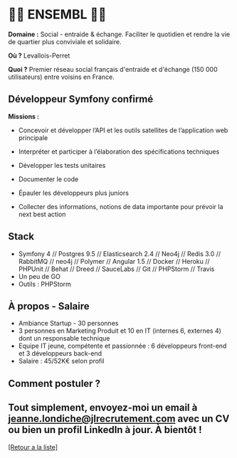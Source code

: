 # 🙋‍♂️ ENSEMBL 🙋‍♀️

**Domaine :** Social - entraide & échange. Faciliter le quotidien et rendre la vie de quartier plus conviviale et solidaire.

**Où ?** Levallois-Perret

**Quoi ?** Premier réseau social français d'entraide et d'échange (150 000 utilisateurs) entre voisins en France.

## Développeur Symfony confirmé

**Missions :**

* Concevoir et développer l’API et les outils satellites de l’application web principale

* Interpréter et participer à l’élaboration des spécifications techniques

* Développer les tests unitaires

* Documenter le code

* Épauler les développeurs plus juniors

* Collecter des informations, notions de data importante pour prévoir la next best action

## Stack

* Symfony 4 // Postgres 9.5 // Elasticsearch 2.4 // Neo4j // Redis 3.0 // RabbitMQ // neo4j // Polymer // Angular 1.5 // Docker // Heroku // PHPUnit // Behat // Dreed // SauceLabs // Git // PHPStorm // Travis
* Un peu de GO
* Outils : PHPStorm


## À propos - Salaire

* Ambiance Startup - 30 personnes
* 3 personnes en Marketing Produit et 10 en IT (internes 6, externes 4) dont un responsable technique
* Equipe IT jeune, compétente et passionnée : 6 développeurs front-end et 3 développeurs back-end
* Salaire : 45/52K€ selon profil

## Comment postuler ?

Tout simplement, envoyez-moi un email à jeanne.londiche@jlrecrutement.com avec un CV ou bien un profil LinkedIn à jour. À bientôt ! 
----
<a href="https://github.com/jlondiche/job-board-php/blob/master/00README.md">[Retour a la liste]</a>
